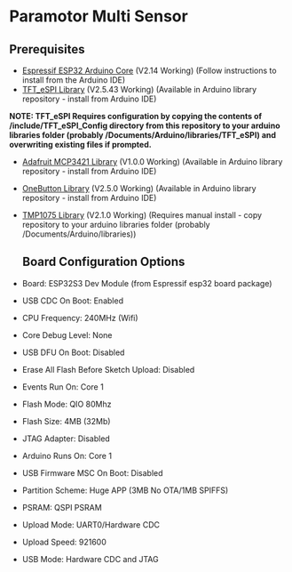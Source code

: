 # Paramotor Multi Sensor

## Prerequisites

* [Espressif ESP32 Arduino Core](https://docs.espressif.com/projects/arduino-esp32/en/latest/installing.html) (V2.14 Working) (Follow instructions to install from the Arduino IDE)
* [TFT_eSPI Library](https://github.com/Bodmer/TFT_eSPI) (V2.5.43 Working) (Available in Arduino library repository - install from Arduino IDE)
  
**NOTE: TFT_eSPI Requires configuration by copying the contents of /include/TFT_eSPI_Config directory from this repository to your arduino libraries folder (probably /Documents/Arduino/libraries/TFT_eSPI) and overwriting existing files if prompted.**

* [Adafruit MCP3421 Library](https://github.com/adafruit/Adafruit_MCP3421) (V1.0.0 Working) (Available in Arduino library repository - install from Arduino IDE)
* [OneButton Library](https://github.com/mathertel/OneButton) (V2.5.0 Working) (Available in Arduino library repository - install from Arduino IDE)
* [TMP1075 Library](https://github.com/PatrickBaus/Arduino-TMP1075) (V2.1.0 Working) (Requires manual install - copy repository to your arduino libraries folder (probably /Documents/Arduino/libraries))

  ## Board Configuration Options
* Board: ESP32S3 Dev Module (from Espressif esp32 board package)
* USB CDC On Boot: Enabled
* CPU Frequency: 240MHz (Wifi)
* Core Debug Level: None
* USB DFU On Boot: Disabled
* Erase All Flash Before Sketch Upload: Disabled
* Events Run On: Core 1
* Flash Mode: QIO 80Mhz
* Flash Size: 4MB (32Mb)
* JTAG Adapter: Disabled
* Arduino Runs On: Core 1
* USB Firmware MSC On Boot: Disabled
* Partition Scheme: Huge APP (3MB No OTA/1MB SPIFFS)
* PSRAM: QSPI PSRAM
* Upload Mode: UART0/Hardware CDC
* Upload Speed: 921600
* USB Mode: Hardware CDC and JTAG	
  
